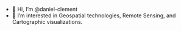 - 👋 Hi, I’m @daniel-clement
- 👀 I’m interested in Geospatial technologies, Remote Sensing, and Cartographic visualizations.

<!---
daniel-clement/daniel-clement is a ✨ special ✨ repository because its `README.md` (this file) appears on your GitHub profile.
You can click the Preview link to take a look at your changes.
--->
